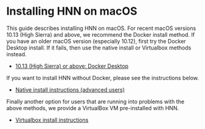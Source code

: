 # Installing HNN on macOS

This guide describes installing HNN on macOS. For recent macOS versions 10.13 (High Sierra) and above, we recommend the Docker install method. If you have an older macOS version (especially 10.12), first try the Docker Desktop install. If it fails, then use the native install or Virtualbox methods instead.

* [10.13 (High Sierra) or above: Docker Desktop](./docker-desktop.md)

If you want to install HNN without Docker, please see the instructions below.

* [Native install instructions (advanced users)](native_install.md)

Finally another option for users that are running into problems with the above methods, we provide a VirtualBox VM pre-installed with HNN.

* [Virtualbox install instructions](../virtualbox/README.md)
